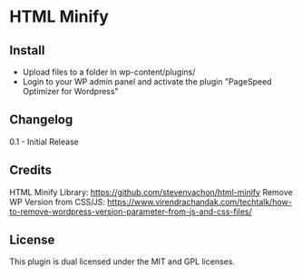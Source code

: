 # HTML Minify

## Install

* Upload files to a folder in wp-content/plugins/
* Login to your WP admin panel and activate the plugin "PageSpeed Optimizer for Wordpress"

## Changelog

0.1 - Initial Release

## Credits

HTML Minify Library: https://github.com/stevenvachon/html-minify
Remove WP Version from CSS/JS: https://www.virendrachandak.com/techtalk/how-to-remove-wordpress-version-parameter-from-js-and-css-files/

## License

This plugin is dual licensed under the MIT and GPL licenses.